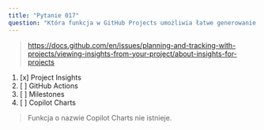 ```yaml
---
title: "Pytanie 017"
question: "Która funkcja w GitHub Projects umożliwia łatwe generowanie wykresów i diagramów do wizualizacji bieżącego statusu i historycznego postępu projektu?"
---
```


> https://docs.github.com/en/issues/planning-and-tracking-with-projects/viewing-insights-from-your-project/about-insights-for-projects
1. [x] Project Insights
1. [ ] GitHub Actions
1. [ ] Milestones
1. [ ] Copilot Charts
> Funkcja o nazwie Copilot Charts nie istnieje.
